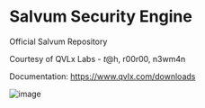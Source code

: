 # Salvum Security Engine
Official Salvum Repository

Courtesy of QVLx Labs - $t@$h, r00r00, n3wm4n

Documentation: https://www.qvlx.com/downloads

![image](https://github.com/QVLx-Labs/Salvum/assets/4257899/86d79068-e91c-4820-9e3a-5c2a592efddd)
